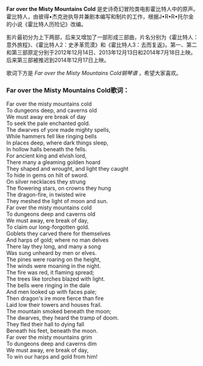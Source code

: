 

**Far over the Misty Mountains Cold**
是史诗奇幻冒险类电影霍比特人中的原声。霍比特人，由彼得•杰克逊执导并兼剧本编写和制片的工作，根据J•R•R•托尔金的小说《霍比特人历险记》改编。

  
影片最初分为上下两部，后来又增加了一部形成三部曲，片名分别为《霍比特人：意外旅程》、《霍比特人2：史矛革荒漠》和《霍比特人3：去而复返》。第一、第二和第三部原定分别于2012年12月14日、2013年12月13日和2014年7月18日上映。后来第三部被推迟到2014年12月17日上映。

  
歌词下方是 _Far over the Misty Mountains Cold钢琴谱_ ，希望大家喜欢。

### Far over the Misty Mountains Cold歌词：

Far over the misty mountains cold  
To dungeons deep, and caverns old  
We must away ere break of day  
To seek the pale enchanted gold.  
The dwarves of yore made mighty spells,  
While hammers fell like ringing bells  
In places deep, where dark things sleep,  
In hollow halls beneath the fells.  
For ancient king and elvish lord,  
There many a gleaming golden hoard  
They shaped and wrought, and light they caught  
To hide in gems on hilt of sword.  
On silver necklaces they strung  
The flowering stars, on crowns they hung  
The dragon-fire, in twisted wire  
They meshed the light of moon and sun.  
Far over the misty mountains cold  
To dungeons deep and caverns old  
We must away, ere break of day,  
To claim our long-forgotten gold.  
Goblets they carved there for themselves  
And harps of gold; where no man delves  
There lay they long, and many a song  
Was sung unheard by men or elves.  
The pines were roaring on the height,  
The winds were moaning in the night.  
The fire was red, it flaming spread;  
The trees like torches blazed with light.  
The bells were ringing in the dale  
And men looked up with faces pale;  
Then dragon's ire more fierce than fire  
Laid low their towers and houses frail.  
The mountain smoked beneath the moon;  
The dwarves, they heard the tramp of doom.  
They fled their hall to dying fall  
Beneath his feet, beneath the moon.  
Far over the misty mountains grim  
To dungeons deep and caverns dim  
We must away, ere break of day,  
To win our harps and gold from him!


